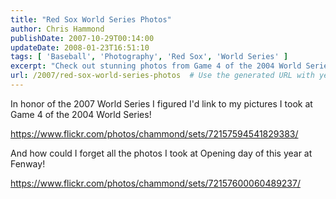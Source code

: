 ```yaml
---
title: "Red Sox World Series Photos"
author: Chris Hammond
publishDate: 2007-10-29T00:14:00
updateDate: 2008-01-23T16:51:10
tags: [ 'Baseball', 'Photography', 'Red Sox', 'World Series' ]
excerpt: "Check out stunning photos from Game 4 of the 2004 World Series & Opening Day at Fenway in this throwback post celebrating the 2007 World Series."
url: /2007/red-sox-world-series-photos  # Use the generated URL with year
---
```

<P>In honor of the 2007 World Series I figured I'd link to my pictures I took at Game 4 of the 2004 World Series!</P> <P><A href="https://www.flickr.com/photos/chammond/sets/72157594541829383/">https://www.flickr.com/photos/chammond/sets/72157594541829383/</A></P> <P>And how could I forget all the photos I took at Opening day of this year at Fenway!</P> <P><A href="https://www.flickr.com/photos/chammond/sets/72157600060489237/">https://www.flickr.com/photos/chammond/sets/72157600060489237/</A></P> <P mce_keep="true">&nbsp;</P>


